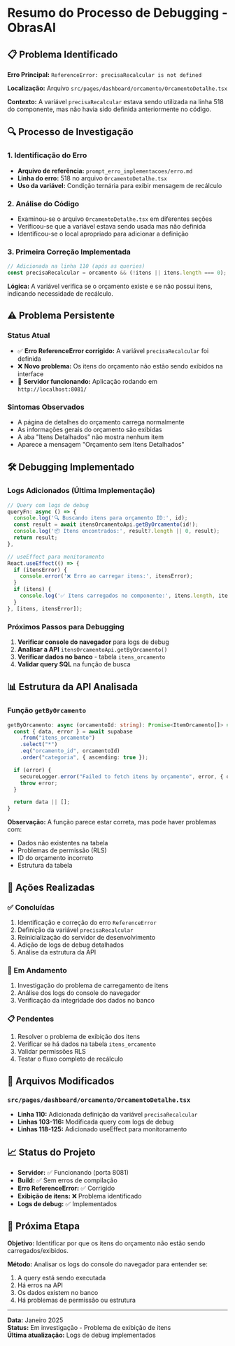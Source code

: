 # Resumo do Processo de Debugging - ObrasAI

## 📋 Problema Identificado

**Erro Principal:** `ReferenceError: precisaRecalcular is not defined`

**Localização:** Arquivo `src/pages/dashboard/orcamento/OrcamentoDetalhe.tsx`

**Contexto:** A variável `precisaRecalcular` estava sendo utilizada na linha 518 do componente, mas não havia sido definida anteriormente no código.

## 🔍 Processo de Investigação

### 1. Identificação do Erro
- **Arquivo de referência:** `prompt_erro_implementacoes/erro.md`
- **Linha do erro:** 518 no arquivo `OrcamentoDetalhe.tsx`
- **Uso da variável:** Condição ternária para exibir mensagem de recálculo

### 2. Análise do Código
- Examinou-se o arquivo `OrcamentoDetalhe.tsx` em diferentes seções
- Verificou-se que a variável estava sendo usada mas não definida
- Identificou-se o local apropriado para adicionar a definição

### 3. Primeira Correção Implementada
```typescript
// Adicionada na linha 110 (após as queries)
const precisaRecalcular = orcamento && (!itens || itens.length === 0);
```

**Lógica:** A variável verifica se o orçamento existe e se não possui itens, indicando necessidade de recálculo.

## ⚠️ Problema Persistente

### Status Atual
- ✅ **Erro ReferenceError corrigido:** A variável `precisaRecalcular` foi definida
- ❌ **Novo problema:** Os itens do orçamento não estão sendo exibidos na interface
- 🔄 **Servidor funcionando:** Aplicação rodando em `http://localhost:8081/`

### Sintomas Observados
- A página de detalhes do orçamento carrega normalmente
- As informações gerais do orçamento são exibidas
- A aba "Itens Detalhados" não mostra nenhum item
- Aparece a mensagem "Orçamento sem Itens Detalhados"

## 🛠️ Debugging Implementado

### Logs Adicionados (Última Implementação)
```typescript
// Query com logs de debug
queryFn: async () => {
  console.log('🔍 Buscando itens para orçamento ID:', id);
  const result = await itensOrcamentoApi.getByOrcamento(id!);
  console.log('📦 Itens encontrados:', result?.length || 0, result);
  return result;
},

// useEffect para monitoramento
React.useEffect(() => {
  if (itensError) {
    console.error('❌ Erro ao carregar itens:', itensError);
  }
  if (itens) {
    console.log('✅ Itens carregados no componente:', itens.length, itens);
  }
}, [itens, itensError]);
```

### Próximos Passos para Debugging
1. **Verificar console do navegador** para logs de debug
2. **Analisar a API** `itensOrcamentoApi.getByOrcamento()`
3. **Verificar dados no banco** - tabela `itens_orcamento`
4. **Validar query SQL** na função de busca

## 📊 Estrutura da API Analisada

### Função `getByOrcamento`
```typescript
getByOrcamento: async (orcamentoId: string): Promise<ItemOrcamento[]> => {
  const { data, error } = await supabase
    .from("itens_orcamento")
    .select("*")
    .eq("orcamento_id", orcamentoId)
    .order("categoria", { ascending: true });

  if (error) {
    secureLogger.error("Failed to fetch itens by orçamento", error, { orcamentoId });
    throw error;
  }

  return data || [];
}
```

**Observação:** A função parece estar correta, mas pode haver problemas com:
- Dados não existentes na tabela
- Problemas de permissão (RLS)
- ID do orçamento incorreto
- Estrutura da tabela

## 🎯 Ações Realizadas

### ✅ Concluídas
1. Identificação e correção do erro `ReferenceError`
2. Definição da variável `precisaRecalcular`
3. Reinicialização do servidor de desenvolvimento
4. Adição de logs de debug detalhados
5. Análise da estrutura da API

### 🔄 Em Andamento
1. Investigação do problema de carregamento de itens
2. Análise dos logs do console do navegador
3. Verificação da integridade dos dados no banco

### 📋 Pendentes
1. Resolver o problema de exibição dos itens
2. Verificar se há dados na tabela `itens_orcamento`
3. Validar permissões RLS
4. Testar o fluxo completo de recálculo

## 🔧 Arquivos Modificados

### `src/pages/dashboard/orcamento/OrcamentoDetalhe.tsx`
- **Linha 110:** Adicionada definição da variável `precisaRecalcular`
- **Linhas 103-116:** Modificada query com logs de debug
- **Linhas 118-125:** Adicionado useEffect para monitoramento

## 📈 Status do Projeto

- **Servidor:** ✅ Funcionando (porta 8081)
- **Build:** ✅ Sem erros de compilação
- **Erro ReferenceError:** ✅ Corrigido
- **Exibição de itens:** ❌ Problema identificado
- **Logs de debug:** ✅ Implementados

## 🎯 Próxima Etapa

**Objetivo:** Identificar por que os itens do orçamento não estão sendo carregados/exibidos.

**Método:** Analisar os logs do console do navegador para entender se:
1. A query está sendo executada
2. Há erros na API
3. Os dados existem no banco
4. Há problemas de permissão ou estrutura

---

**Data:** Janeiro 2025  
**Status:** Em investigação - Problema de exibição de itens  
**Última atualização:** Logs de debug implementados